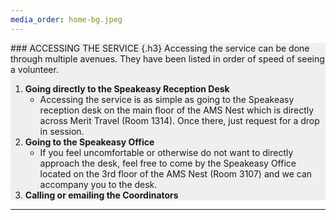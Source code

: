 ```yaml
---
media_order: home-bg.jpeg
---
```


<div class="row justify-content-md-center pt-4" style="background-color: #efefef;">
<div class="col-lg-4 col-md-6 col-sm-12 content-pics" style="background-image: url(../images/home-bg.jpeg)">
</div>
<div class="col-lg-4 col-md-6 col-sm-12" markdown="1">
### ACCESSING THE SERVICE {.h3}
Accessing the service can be done through multiple avenues. They have been listed in order of speed of seeing a volunteer.

1. **Going directly to the Speakeasy Reception Desk**
	- Accessing the service is as simple as going to the Speakeasy reception desk on the main floor of the AMS Nest which is directly across Merit Travel (Room 1314). Once there, just request for a drop in session.
2. **Going to the Speakeasy Office**
	- If you feel uncomfortable or otherwise do not want to directly approach the desk, feel free to come by the Speakeasy Office located on the 3rd floor of the AMS Nest (Room 3107) and we can accompany you to the desk.
3. **Calling or emailing the Coordinators**
</div>
</div>
<div class="row justify-content-md-center mb-4" style="background-color: #efefef;">
<div class="col-lg-8 col-md-12 col-sm-12">
<hr>
</div>
</div>
